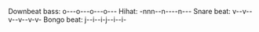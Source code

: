 Downbeat bass: o---o---o---o---
Hihat: -nnn--n----n---
Snare beat: v--v--v--v--v-v-
Bongo beat: j--i--i-j--i--i-